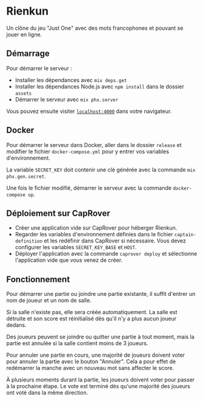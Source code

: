 # Rienkun

Un clône du jeu "Just One" avec des mots francophones et pouvant se jouer en ligne.

## Démarrage

Pour démarrer le serveur :

  * Installer les dépendances avec `mix deps.get`
  * Installer les dépendances Node.js avec `npm install` dans le dossier `assets`
  * Démarrer le serveur avec `mix phx.server`

Vous pouvez ensuite visiter [`localhost:4000`](http://localhost:4000) dans votre navigateur.

## Docker

Pour démarrer le serveur dans Docker, aller dans le dossier `release` et modifier le fichier `docker-compose.yml` pour y entrer vos variables d'environnement.

La variable `SECRET_KEY` doit contenir une clé générée avec la commande `mix phx.gen.secret`.

Une fois le fichier modifié, démarrer le serveur avec la commande `docker-compose up`.

## Déploiement sur CapRover

* Créer une application vide sur CapRover pour héberger Rienkun.
* Regarder les variables d'environnement définies dans le fichier `captain-definition` et les redéfinir dans CapRover si nécessaire. Vous devez configurer les variables `SECRET_KEY_BASE` et `HOST`.
* Déployer l'application avec la commande `caprover deploy` et sélectionne l'application vide que vous venez de créer.

## Fonctionnement

Pour démarrer une partie ou joindre une partie existante, il suffit d'entrer un nom de joueur et un nom de salle.

Si la salle n'existe pas, elle sera créée automatiquement. La salle est détruite et son score est réinitialisé dès qu'il n'y a plus aucun joueur dedans.

Des joueurs peuvent se joindre ou quitter une partie à tout moment, mais la partie est annulée si la salle contient moins de 3 joueurs.

Pour annuler une partie en cours, une majorité de joueurs doivent voter pour annuler la partie avec le bouton "Annuler". Cela a pour effet de redémarrer la manche avec un nouveau mot sans affecter le score.

À plusieurs moments durant la partie, les joueurs doivent voter pour passer à la prochaine étape. Le vote est terminé dès qu'une majorité des joueurs ont voté dans la même direction.
